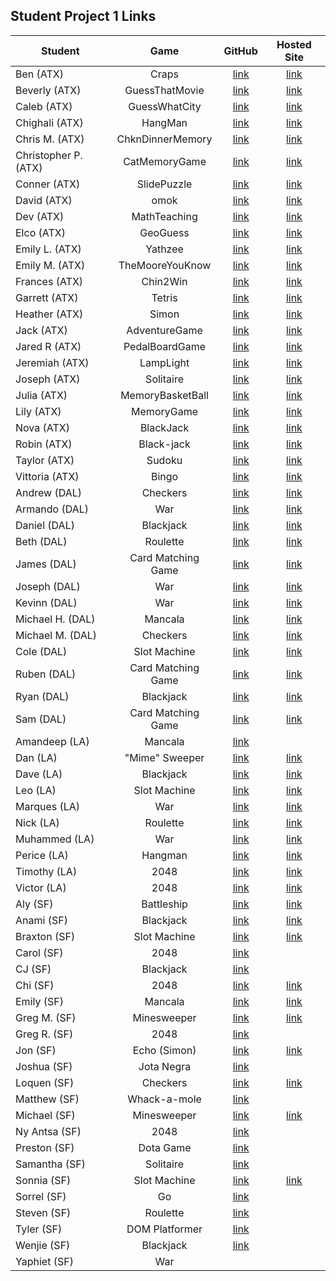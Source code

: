 ## Student Project 1 Links

| Student | Game | GitHub | Hosted Site |
|---|:---:|:---:|:---:|
| Ben (ATX) | Craps | [link](https://github.com/ManliestBen/Craps) | [link](http://crappy-craps.surge.sh/) |
| Beverly (ATX) | GuessThatMovie | [link](https://github.com/beverlyosoria/Unit-1-Project) | [link](http://moviegame.surge.sh/) |
| Caleb (ATX) | GuessWhatCity | [link](https://github.com/snsaleh1/GAProject1) | [link](https://rep-your-city-ga19.surge.sh) |
| Chighali (ATX) | HangMan | [link](https://github.com/ChighaliMknss/Unit-One-Project) | [link](https://chighalimknss.github.io/Unit-One-Project/) |
| Chris M. (ATX) | ChknDinnerMemory | [link](https://github.com/mayfielc/Unit-1-Project.git) | [link](https://dendecardgame.surge.sh/) |
| Christopher P. (ATX) | CatMemoryGame | [link](https://github.com/600rrchris/Unit-1-project.git) | [link](http://damaging-class.surge.sh/) |
| Conner (ATX) | SlidePuzzle | [link](https://github.com/ConnerMcCabe/project1) | [link](http://stressedofficeguy.surge.sh/) |
| David (ATX) | omok | [link](https://github.com/eyybaebae/omok) | [link](http://direful-notebook.surge.sh/) |
| Dev (ATX) | MathTeaching | [link](https://github.com/Dev-94/unit1_project) | [link](https://dev-94.github.io/unit1_project/) |
| Elco (ATX) | GeoGuess | [link](https://github.com/eag58914/2048_project) | [link](http://kindhearted-use.surge.sh ) |
| Emily L. (ATX) | Yathzee | [link](https://github.com/emgrebe/Yahtzee-Game) | [link](https://emgrebe.github.io/Yahtzee-Game/) |
| Emily M. (ATX) | TheMooreYouKnow | [link](https://github.com/efm0004/the-moore-you-know.git) | [link](http://anxious-spark.surge.sh/) |
| Frances (ATX) | Chin2Win | [link](https://github.com/fcancio/chin2win) | [link](https://fcancio.github.io/chin2win/) |
| Garrett (ATX) | Tetris | [link](https://github.com/garryc5/TetrisGame) | [link](https://garryc5.github.io/TetrisGame/) |
| Heather (ATX) | Simon | [link](https://github.com/MetaHeather/Unit1Project) | [link](https://hnesimon.surge.sh/) |
| Jack (ATX) | AdventureGame | [link](https://github.com/Jground-33/Adventure-Game) | [link](https://jground-33.github.io/Adventure-Game/) |
| Jared R (ATX) | PedalBoardGame | [link](https://github.com/jrodriguez082046/Unit-1-Project-.git) | [link](http://pedal-zone.surge.sh/) |
| Jeremiah (ATX) | LampLight | [link](https://github.com/JMHGZ/unit1-project) | [link](https://jmhgz.github.io/unit1-project/) |
| Joseph (ATX) | Solitaire | [link](https://github.com/SleepyJosus/Solitaire) | [link](https://sleepyjosus.github.io/Solitaire/) |
| Julia (ATX) | MemoryBasketBall | [link](https://github.com/julia-nichole/unit-1-game) | [link](http://unit-1-nba.surge.sh) |
| Lily (ATX) | MemoryGame | [link](https://github.com/lilymbest/Unit-1-Project) | [link](https://lilymbest.github.io/Unit-1-Project/) |
| Nova (ATX) | BlackJack | [link](https://github.com/nhasley/Black-Jack-) | [link](http://novahasleyblackjack.surge.sh/) |
| Robin (ATX) | Black-jack | [link](https://github.com/robified/unit-1-project) | [link](https://robified.github.io/unit-1-project/) |
| Taylor (ATX) | Sudoku | [link](https://github.com/tlacerte/Sudoku---JS-HTML-CSS) | [link](http://momentous-steel.surge.sh/) |
| Vittoria (ATX) | Bingo | [link](https://github.com/vittoriaerdem/project1) | [link](https://vittoriaerdem.github.io/bingo-game/) |
| Andrew (DAL) | Checkers | [link](https://github.com/atheismann/checkers/tree/development/) | [link](https://atheismann.github.io/checkers/) |
| Armando (DAL) | War | [link](https://github.com/Drag49487Jr/War-Game) | [link](https://drag49487jr.github.io/War-Game/) |
| Daniel (DAL) | Blackjack | [link](https://github.com/dc3430/BlackJack) | [link](https://dc3430.github.io/BlackJack/) |
| Beth (DAL) | Roulette | [link](https://github.com/bethsmith0623/Roulette) | [link](https://bethsmith0623.github.io/Roulette/) |
| James (DAL) | Card Matching Game | [link](https://github.com/newmediarecordings/myproject1) | [link](https://newmediarecordings.github.io/myproject1/) |
| Joseph (DAL) | War | [link](https://github.com/Jhunted/myproject1) | [link](https://jhunted.github.io/) |
| Kevinn (DAL) | War | [link](https://github.com/kevinnarbas/war-game-project1) | [link](https://kevinnarbas.github.io/war-game-project1/#) |
| Michael H. (DAL) | Mancala | [link](https://github.com/mhinte91/ProjectOne) | [link](https://mhinte91.github.io/MancalaIsland/) |
| Michael M. (DAL) | Checkers | [link](https://github.com/Mad-Hatter-1865/Checkers) | [link](https://mad-hatter-1865.github.io/Checkers/) |
| Cole (DAL) | Slot Machine | [link](https://github.com/41Holmes41/myproject1) |   [link](https://41holmes41.github.io/myproject1/) |
| Ruben (DAL) | Card Matching Game | [link](https://github.com/rcaceres1/MatchingGame1) | [link](https://rcaceres1.github.io/MatchingGame1/) |
| Ryan (DAL) | Blackjack | [link](https://github.com/RyanPGeorge/project1-blackjack) | [link](https://ryanpgeorge.github.io/project1-blackjack/) |
| Sam (DAL) | Card Matching Game | [link](https://github.com/samiduara/card-matching-game) | [link](https://samiduara.github.io/card-matching-game/) |
| Amandeep (LA) | Mancala | [link](https://github.com/amanuhhh/Mancala) |  |
| Dan (LA) | "Mime" Sweeper | [link](https://github.com/seagrendaniel/Mime-Sweeper) | [link](https://seagrendaniel.github.io/Mime-Sweeper/) |
| Dave (LA) | Blackjack | [link](https://github.com/davekoncsol/black-jack) | [link](https://davekoncsol.github.io/black-jack/) |
| Leo (LA) | Slot Machine | [link](https://github.com/leonelRos/Slot-machine) | [link](https://leonelros.github.io/Slot-machine/) |
| Marques (LA) | War | [link](https://github.com/Mjsmith30/game-of-war) | [link](https://mjsmith30.github.io/game-of-war/) |
| Nick (LA) | Roulette | [link](https://github.com/nbai123/Roulette) | [link](https://nbai123.github.io/Roulette/) |
| Muhammed (LA) | War | [link](https://github.com/qadanm) | [link](https://qadanm.github.io/war-game/) |
| Perice (LA) | Hangman | [link](https://github.com/perice-pope/hangman) | [link](https://perice-pope.github.io/hangman/) |
| Timothy (LA) | 2048 | [link](https://github.com/TimCross1994/2048-Game) | [link](https://timcross1994.github.io/2048-Game/) |
| Victor (LA) | 2048 | [link](https://github.com/TimeForZeros/Game-2048) | [link](https://timeforzeros.github.io/Game-2048/) |
| Aly (SF) | Battleship | [link](https://github.com/alynguyen/battle-ship) | [link](https://alynguyen.github.io/battle-ship/) |
| Anami (SF) | Blackjack | [link](https://github.com/anami-sf/blackjack-v2) | [link](https://anami-sf.github.io/blackjack-v2/) |
| Braxton (SF) | Slot Machine | [link](https://github.com/codenerd21/Slot-Machine.git) | [link](https://codenerd21.github.io/Slot-Machine/) |
| Carol (SF) | 2048 | [link](https://github.com/carolsand/TwentyFoutyEight) |  |
| CJ (SF) | Blackjack | [link](https://github.com/cjs83/blackjack) |  |
| Chi (SF) | 2048 | [link](https://github.com/Chi37/2048) | [link](https://chi37.github.io/2048/) |
| Emily (SF) | Mancala | [link](https://github.com/emilyc729/mancala) | [link](https://emilyc729.github.io/mancala/) |
| Greg M. (SF) | Minesweeper | [link](https://github.com/g-merrill/minesweeper) | [link](g-merrill.github.io/minesweeper/) |
| Greg R. (SF) | 2048 | [link](https://github.com/franics925/2048) |  |
| Jon (SF) | Echo (Simon) | [link](https://github.com/simpleCodify/Project-Echo) | [link](https://simplecodify.github.io/Project-Echo/) |
| Joshua (SF) | Jota Negra | [link](https://github.com/jusselman/jotaNegra) |  |
| Loquen (SF) | Checkers | [link](https://github.com/Loquen/checkers) | [link](https://loquen.github.io/checkers/) |
| Matthew (SF) | Whack-a-mole | [link](https://github.com/mrobin88/Wack-a-mole) |  |
| Michael (SF) | Minesweeper | [link](https://github.com/mihof/minesweeper-project) | [link](https://mihof.github.io/minesweeper-project/) |
| Ny Antsa (SF) | 2048 | [link](https://github.com/NyAntsaR/2048_Game) |  |
| Preston (SF) | Dota Game | [link](https://github.com/prestonhom/DotaGame) |  |
| Samantha (SF) | Solitaire | [link](https://github.com/Samantha2233/Solitaire) |  |
| Sonnia (SF) | Slot Machine | [link](https://github.com/brownbugz/slotmachine) | [link](https://brownbugz.github.io/slotmachine/) |
| Sorrel (SF) | Go | [link](https://github.com/sorrelbri/browser-go) |  |
| Steven (SF) | Roulette | [link](https://git.generalassemb.ly/ssotosf/roulette_game) |  |
| Tyler (SF) | DOM Platformer | [link](https://github.com/tvilla0000/Project-1) |  |
| Wenjie (SF) | Blackjack | [link](https://github.com/wenwenkp/black-jack) |  |
| Yaphiet (SF) | War |  |  |
